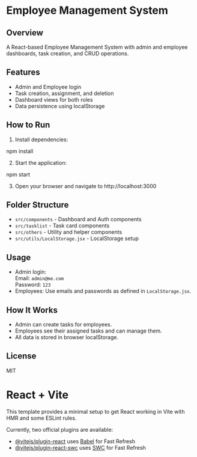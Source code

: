 # Employee Management System

## Overview
A React-based Employee Management System with admin and employee dashboards, task creation, and CRUD operations.

## Features
- Admin and Employee login
- Task creation, assignment, and deletion
- Dashboard views for both roles
- Data persistence using localStorage

## How to Run
1. Install dependencies:

npm install

2. Start the application:

npm start

3. Open your browser and navigate to http://localhost:3000


## Folder Structure
- `src/components` - Dashboard and Auth components
- `src/tasklist` - Task card components
- `src/others` - Utility and helper components
- `src/utils/LocalStorage.jsx` - LocalStorage setup

## Usage
- Admin login:  
  Email: `admin@me.com`  
  Password: `123`
- Employees: Use emails and passwords as defined in `LocalStorage.jsx`.

## How It Works
- Admin can create tasks for employees.
- Employees see their assigned tasks and can manage them.
- All data is stored in browser localStorage.

## License
MIT
# React + Vite

This template provides a minimal setup to get React working in Vite with HMR and some ESLint rules.

Currently, two official plugins are available:

- [@vitejs/plugin-react](https://github.com/vitejs/vite-plugin-react/blob/main/packages/plugin-react) uses [Babel](https://babeljs.io/) for Fast Refresh
- [@vitejs/plugin-react-swc](https://github.com/vitejs/vite-plugin-react/blob/main/packages/plugin-react-swc) uses [SWC](https://swc.rs/) for Fast Refresh


